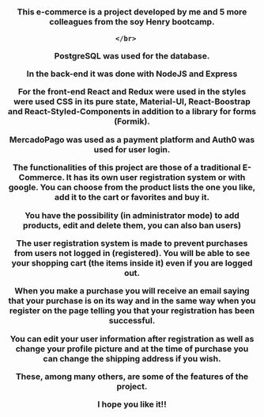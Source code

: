 <div align="center"> 
  
  <h3>
This e-commerce is a project developed by me and 5 more colleagues from the soy Henry bootcamp.
    
    </br>   

PostgreSQL was used for the database.

In the back-end it was done with NodeJS and Express

For the front-end React and Redux were used in the styles were used CSS in its pure state, Material-UI, React-Boostrap and React-Styled-Components
in addition to a library for forms (Formik).

MercadoPago was used as a payment platform and Auth0 was used for user login.

The functionalities of this project are those of a traditional E-Commerce. It has its own user registration system or with google. You can choose from the product lists the one you like, add it to the cart or favorites and buy it.

You have the possibility (in administrator mode) to add products, edit and delete them, you can also ban users)

The user registration system is made to prevent purchases from users not logged in (registered). You will be able to see your shopping cart (the items inside it) even if you are logged out.

When you make a purchase you will receive an email saying that your purchase is on its way and in the same way when you register on the page telling you that your registration has been successful.

You can edit your user information after registration as well as change your profile picture and at the time of purchase you can change the shipping address if you wish.

These, among many others, are some of the features of the project.

I hope you like it!!
  </h3>
</div>
